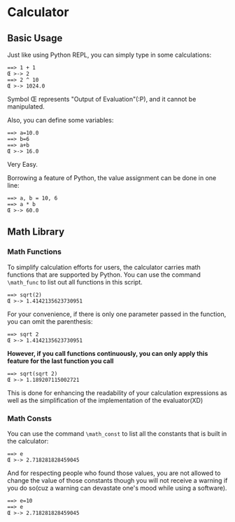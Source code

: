 # Calculator

## Basic Usage

Just like using Python REPL, you can simply type in some calculations:

```
==> 1 + 1
Œ >-> 2
==> 2 ^ 10
Œ >-> 1024.0
```

Symbol Œ represents "Output of Evaluation"(:P), and it cannot be manipulated. 

Also, you can define some variables:

```
==> a=10.0
==> b=6
==> a+b
Œ >-> 16.0
```

Very Easy. 

Borrowing a feature of Python, the value assignment can be done in one line:

```
==> a, b = 10, 6
==> a * b
Œ >-> 60.0
```

## Math Library

### Math Functions

To simplify calculation efforts for users, the calculator carries math functions that are supported by Python. You can use the command `\math_func` to list out all functions in this script. 

```
==> sqrt(2)
Œ >-> 1.4142135623730951 
```

For your convenience, if there is only one parameter passed in the function, you can omit the parenthesis:

```
==> sqrt 2
Œ >-> 1.4142135623730951 
```

**However, if you call functions continuously, you can only apply this feature for the last function you call**

```
==> sqrt(sqrt 2)
Œ >-> 1.189207115002721
```

This is done for enhancing the readability of your calculation expressions as well as the simplification of the implementation of the evaluator(XD)

### Math Consts

You can use the command `\math_const` to list all the constants that is built in the calculator:

```
==> e
Œ >-> 2.718281828459045
```

And for respecting people who found those values, you are not allowed to change the value of those constants though you will not receive a warning if you do so(cuz a warning can devastate one's mood while using a software). 

```
==> e=10
==> e
Œ >-> 2.718281828459045
```

